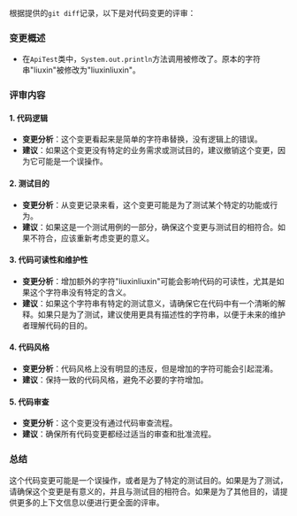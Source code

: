 根据提供的`git diff`记录，以下是对代码变更的评审：

### 变更概述
- 在`ApiTest`类中，`System.out.println`方法调用被修改了。原本的字符串"liuxin"被修改为"liuxinliuxin"。

### 评审内容

#### 1. 代码逻辑
- **变更分析**：这个变更看起来是简单的字符串替换，没有逻辑上的错误。
- **建议**：如果这个变更没有特定的业务需求或测试目的，建议撤销这个变更，因为它可能是一个误操作。

#### 2. 测试目的
- **变更分析**：从变更记录来看，这个变更可能是为了测试某个特定的功能或行为。
- **建议**：如果这是一个测试用例的一部分，确保这个变更与测试目的相符合。如果不符合，应该重新考虑变更的意义。

#### 3. 代码可读性和维护性
- **变更分析**：增加额外的字符"liuxinliuxin"可能会影响代码的可读性，尤其是如果这个字符串没有特定的含义。
- **建议**：如果这个字符串有特定的测试意义，请确保它在代码中有一个清晰的解释。如果只是为了测试，建议使用更具有描述性的字符串，以便于未来的维护者理解代码的目的。

#### 4. 代码风格
- **变更分析**：代码风格上没有明显的违反，但是增加的字符可能会引起混淆。
- **建议**：保持一致的代码风格，避免不必要的字符增加。

#### 5. 代码审查
- **变更分析**：这个变更没有通过代码审查流程。
- **建议**：确保所有代码变更都经过适当的审查和批准流程。

### 总结
这个代码变更可能是一个误操作，或者是为了特定的测试目的。如果是为了测试，请确保这个变更是有意义的，并且与测试目的相符合。如果是为了其他目的，请提供更多的上下文信息以便进行更全面的评审。